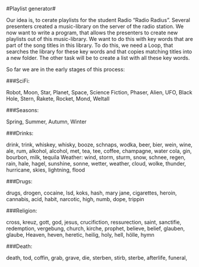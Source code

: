 #Playlist generator#


Our idea is, to cerate playlists for the student Radio “Radio Radius”.
Several presenters created a music-library on the server of the radio
station. We now want to write a program, that allows the presenters to
create new playlists out of this music-library. We want to do this with
key words that are part of the song titles in this library.
To do this, we need a Loop, that searches the library for these key
words and that copies matching titles into a new folder.
The other task will be to create a list with all these key words.

So far we are in the early stages of this process:

###SciFi:

Robot, Moon, Star, Planet, Space, Science Fiction, Phaser, Alien, UFO,
Black Hole, Stern, Rakete, Rocket, Mond, Weltall

###Seasons:

Spring, Summer, Autumn, Winter

###Drinks:

drink, trink, whiskey, whisky, booze, schnaps, wodka, beer, bier, wein,
wine, ale, rum, alkohol, alcohol, met, tea, tee, coffee, champagne,
water cola, gin, bourbon, milk, tequila Weather: wind, storm, sturm,
snow, schnee, regen, rain, hale, hagel, sunshine, sonne, wetter,
weather, cloud, wolke, thunder, hurricane, skies, lightning, flood

###Drugs:

drugs, drogen, cocaine, lsd, koks, hash, mary jane, cigarettes, heroin,
cannabis, acid, habit, narcotic, high, numb, dope, trippin

###Religion:

cross, kreuz, gott, god, jesus, crucifiction, ressurection, saint,
sanctifie, redemption, vergebung, church, kirche, prophet, believe,
belief, glauben, glaube, Heaven, heven, heretic, heilig, holy, hell,
hölle, hymn

###Death:

death, tod, coffin, grab, grave, die, sterben, stirb, sterbe, afterlife,
funeral,
